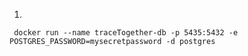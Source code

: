 
1. 
``` docker run --name traceTogether-db -p 5435:5432 -e POSTGRES_PASSWORD=mysecretpassword -d postgres```
